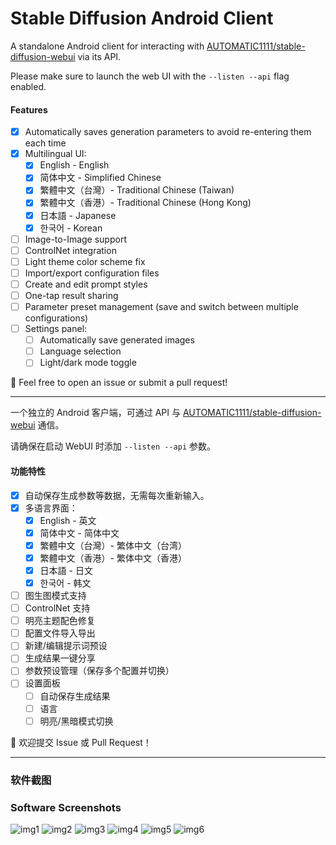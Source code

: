 # Stable Diffusion Android Client

A standalone Android client for interacting with [AUTOMATIC1111/stable-diffusion-webui](https://github.com/AUTOMATIC1111/stable-diffusion-webui) via its API.

Please make sure to launch the web UI with the `--listen --api` flag enabled.

#### Features

- [x] Automatically saves generation parameters to avoid re-entering them each time
- [x] Multilingual UI:
  - [x] English - English
  - [x] 简体中文 - Simplified Chinese
  - [x] 繁體中文（台灣）- Traditional Chinese (Taiwan)
  - [x] 繁體中文（香港）- Traditional Chinese (Hong Kong)
  - [x] 日本語 - Japanese
  - [x] 한국어 - Korean
- [ ] Image-to-Image support
- [ ] ControlNet integration
- [ ] Light theme color scheme fix
- [ ] Import/export configuration files
- [ ] Create and edit prompt styles
- [ ] One-tap result sharing
- [ ] Parameter preset management (save and switch between multiple configurations)
- [ ] Settings panel:
  - [ ] Automatically save generated images
  - [ ] Language selection
  - [ ] Light/dark mode toggle

💬 Feel free to open an issue or submit a pull request!

---

一个独立的 Android 客户端，可通过 API 与 [AUTOMATIC1111/stable-diffusion-webui](https://github.com/AUTOMATIC1111/stable-diffusion-webui) 通信。

请确保在启动 WebUI 时添加 `--listen --api` 参数。

#### 功能特性

- [x] 自动保存生成参数等数据，无需每次重新输入。
- [x] 多语言界面：
  - [x] English - 英文
  - [x] 简体中文 - 简体中文
  - [x] 繁體中文（台灣）- 繁体中文（台湾）
  - [x] 繁體中文（香港）- 繁体中文（香港）
  - [x] 日本語 - 日文
  - [x] 한국어 - 韩文
- [ ] 图生图模式支持
- [ ] ControlNet 支持
- [ ] 明亮主题配色修复
- [ ] 配置文件导入导出
- [ ] 新建/编辑提示词预设
- [ ] 生成结果一键分享
- [ ] 参数预设管理（保存多个配置并切换）
- [ ] 设置面板
  - [ ] 自动保存生成结果
  - [ ] 语言
  - [ ] 明亮/黑暗模式切换

💬 欢迎提交 Issue 或 Pull Request！

---

### 软件截图

### Software Screenshots

![img1](./doc/images/1.jpg)
![img2](./doc/images/2.jpg)
![img3](./doc/images/3.jpg)
![img4](./doc/images/4.jpg)
![img5](./doc/images/5.jpg)
![img6](./doc/images/6.jpg)
